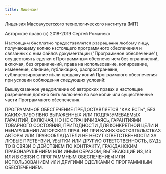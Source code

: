 ```yaml
---
title: Лицензия
---
```


Лицензия Массачусетского технологического института (MIT)

Авторское право (c) 2018-2019 Сергей Романеко

Настоящим бесплатно предоставляется разрешение любому лицу, получающему копию настоящего программного обеспечения и связанных с ним файлов документации ("Программное обеспечение"), осуществлять сделки с Программным обеспечением без ограничений, включая, без ограничений, права на использование, копирование, изменение, слияние, публикацию, распространение, сублицензирование и/или продажу копий Программного обеспечения при условии соблюдения следующих условий:

Вышеуказанное уведомление об авторских правах и настоящее разрешение должно быть включено во все копии или существенные части Программного обеспечения.

ПРОГРАММНОЕ ОБЕСПЕЧЕНИЕ ПРЕДОСТАВЛЯЕТСЯ "КАК ЕСТЬ", БЕЗ КАКИХ-ЛИБО ЯВНО ВЫРАЖЕННЫХ ИЛИ ПОДРАЗУМЕВАЕМЫХ ГАРАНТИЙ, ВКЛЮЧАЯ, НО НЕ ОГРАНИЧИВАЯСЬ, ГАРАНТИЯМИ ТОВАРНОГО СОСТОЯНИЯ, ПРИГОДНОСТИ ДЛЯ КОНКРЕТНОЙ ЦЕЛИ И НЕНАРУШЕНИЯ АВТОРСКИХ ПРАВ. НИ ПРИ КАКИХ ОБСТОЯТЕЛЬСТВАХ АВТОРЫ ИЛИ ПРАВООБЛАДАТЕЛИ НЕ НЕСУТ ОТВЕТСТВЕННОСТИ ЗА ЛЮБЫЕ ПРЕТЕНЗИИ, УБЫТКИ ИЛИ ДРУГУЮ ОТВЕТСТВЕННОСТЬ, БУДЬ ТО В СВЯЗИ С ДЕЙСТВИЕМ ПО КОНТРАКТУ, ГРАЖДАНСКИМ ПРАВОНАРУШЕНИЕМ ИЛИ ИНЫМ ОБРАЗОМ, ВЫТЕКАЮЩИЕ ИЗ, ИЗ ИЛИ В СВЯЗИ С ПРОГРАММНЫМ ОБЕСПЕЧЕНИЕМ ИЛИ ИСПОЛЬЗОВАНИЕМ ИЛИ ДРУГИМИ СДЕЛКАМИ С ПРОГРАММНЫМ ОБЕСПЕЧЕНИЕМ.
